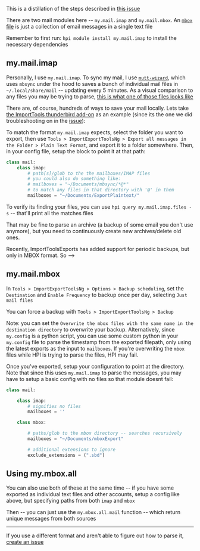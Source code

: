 This is a distillation of the steps described in [this issue](https://github.com/seanbreckenridge/HPI/issues/15)

There are two mail modules here -- `my.mail.imap` and `my.mail.mbox`. An [`mbox` file](https://docs.python.org/3/library/mailbox.html) is just a collection of email messages in a single text file

Remember to first run: `hpi module install my.mail.imap` to install the necessary dependencies

## my.mail.imap

Personally, I use `my.mail.imap`. To sync my mail, I use [`mutt-wizard`](https://github.com/LukeSmithxyz/mutt-wizard/), which uses `mbsync` under the hood to saves a bunch of individual mail files in `~/.local/share/mail` -- updating every 5 minutes. As a visual comparison to any files you may be trying to parse, [this is what one of those files looks like](https://gist.github.com/seanbreckenridge/5a629efacd72e7c28de0930f7e3ed8cf)

There are, of course, hundreds of ways to save your mail locally. Lets take [the ImportTools thunderbird add-on](https://addons.thunderbird.net/en-US/thunderbird/addon/importexporttools-ng/) as an example (since its the one we did troubleshooting on in the [issue](https://github.com/seanbreckenridge/HPI/issues/15)):

To match the format `my.mail.imap` expects, select the folder you want to export, then use `Tools > ImportExportToolsNg > Export all messages in the Folder > Plain Text Format`, and export it to a folder somewhere. Then, in your config file, setup the block to point it at that path:

```python
class mail:
    class imap:
        # path[s]/glob to the the mailboxes/IMAP files
        # you could also do something like:
        # mailboxes = "~/Documents/mbsync/*@*"
        # to match any files in that directory with '@' in them
        mailboxes = "~/Documents/ExportPlaintext/"
```

To verify its finding your files, you can use `hpi query my.mail.imap.files -s` -- that'll print all the matches files

That may be fine to parse an archive (a backup of some email you don't use anymore), but you need to continuously create new archives/delete old ones.

Recently, ImportToolsExports has added support for periodic backups, but only in MBOX format. So -->

## my.mail.mbox

In `Tools > ImportExportToolsNg > Options > Backup scheduling`, set the `Destination` and `Enable Frequency` to backup once per day, selecting `Just mail files`

You can force a backup with `Tools > ImportExportToolsNg > Backup`

Note: you can set the `Overwrite the mbox files with the same name in the destination directory` to overwrite your backup. Alternatively, since `my.config` is a python script, you can use some custom python in your `my.config` file to parse the timestamp from the exported filepath, only using the latest exports as the input to `mailboxes`. If you're overwriting the `mbox` files while HPI is trying to parse the files, HPI may fail.

Once you've exported, setup your configuration to point at the directory. Note that since this uses `my.mail.imap` to parse the messages, you may have to setup a basic config with no files so that module doesnt fail:

```python
class mail:

    class imap:
        # signifies no files
        mailboxes = ''

    class mbox:

        # paths/glob to the mbox directory -- searches recursively
        mailboxes = "~/Documents/mboxExport"

        # additional extensions to ignore
        exclude_extensions = (".sbd")
```

## Using my.mbox.all

You can also use both of these at the same time -- if you have some exported as individual text files and other accounts, setup a config like above, but specifying paths from both `imap` and `mbox`

Then -- you can just use the `my.mbox.all.mail` function -- which return unique messages from both sources

---

If you use a different format and aren't able to figure out how to parse it, [create an issue](https://github.com/seanbreckenridge/HPI/issues/new)
